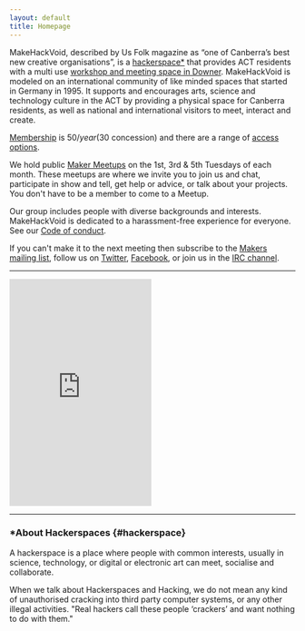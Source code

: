 ```yaml
---
layout: default
title: Homepage
---
```


MakeHackVoid, described by Us Folk magazine as “one of Canberra’s best new creative organisations”, is a [hackerspace\*](#hackerspace) that provides ACT residents with a multi use [workshop and meeting space in Downer](#our-space). MakeHackVoid is modeled on an international community of like minded spaces that started in Germany in 1995. It supports and encourages arts, science and technology culture in the ACT by providing a physical space for Canberra residents, as well as national and international visitors to meet, interact and create.

[Membership]() is $50/year ($30 concession) and there are a range of [access options]().

We hold public [Maker Meetups](meetings/) on the 1st, 3rd &amp; 5th Tuesdays of each month. These meetups are where we invite you to join us and chat, participate in show and tell, get help or advice, or talk about your projects. You don't have to be a member to come to a Meetup.

Our group includes people with diverse backgrounds and interests. MakeHackVoid is dedicated to a harassment-free experience for everyone. See our [Code of conduct](code-of-conduct).

If you can't make it to the next meeting then subscribe to the [Makers mailing list](contacts/), follow us on [Twitter](http://twitter.com/makehackvoid), [Facebook](http://www.facebook.com/group.php?gid=357947732276), or join us in the [IRC channel](contacts/).

----

<iframe src="https://www.google.com/calendar/embed?showTitle=0&amp;showNav=0&amp;showDate=0&amp;showPrint=0&amp;showTabs=0&amp;showCalendars=0&amp;showTz=0&amp;mode=AGENDA&amp;height=400&amp;wkst=2&amp;bgcolor=%23ffffff&amp;src=s9j75t8siijp625kfmjob13rv4%40group.calendar.google.com&amp;color=%23333333&amp;ctz=Australia%2FSydney" style=" border-width:0 " width="250" height="400" frameborder="0" scrolling="no">&nbsp;</iframe>

----

### \*About Hackerspaces {#hackerspace}

A hackerspace is a place where people with common interests, usually in science, technology, or digital or electronic art can meet, socialise and collaborate.

When we talk about Hackerspaces and Hacking, we do not mean any kind of unauthorised cracking into third party computer systems, or any other illegal activities. "Real hackers call these people ‘crackers’ and want nothing to do with them."
